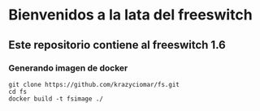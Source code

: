 # Bienvenidos a la lata del freeswitch

## Este repositorio contiene al freeswitch 1.6

### Generando imagen de docker

```
git clone https://github.com/krazyciomar/fs.git
cd fs
docker build -t fsimage ./
```
